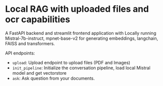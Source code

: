 # Local RAG with uploaded files and ocr capabilities
A FastAPI backend and streamlit frontend application with Locally running Mistral-7b-instruct, mpnet-base-v2 for generating embeddings, langchain, FAISS and transformers.


API endpoints: 
- ```upload```:        Upload endpoint to upload files (PDF and Images)
- ```init_pipeline```: Initialize the conversation pipeline, load local Mistral model and get vectorstore 
- ```ask```:           Ask question from your documents.

